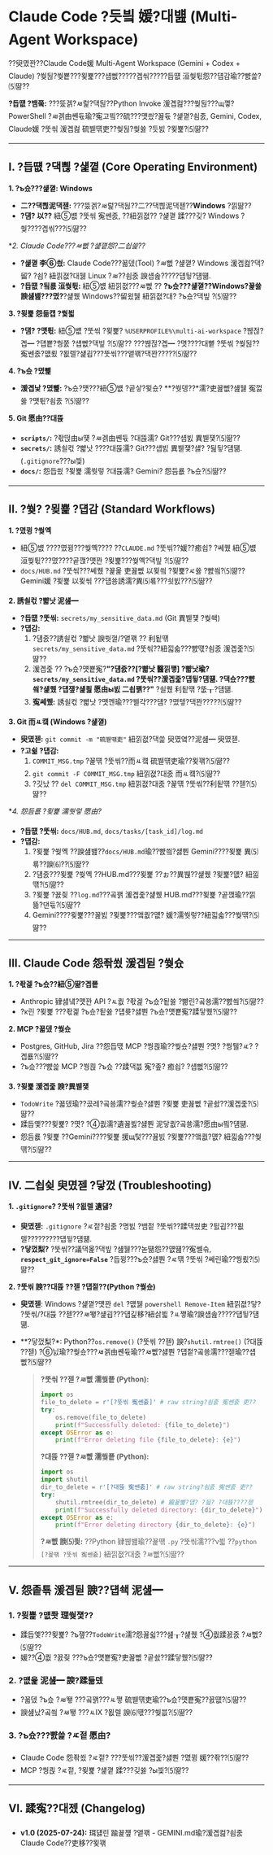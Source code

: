 ﻿# Claude Code ?듯빀 媛?대뱶 (Multi-Agent Workspace)

??臾몄꽌??Claude Code媛 Multi-Agent Workspace (Gemini + Codex + Claude) ?쒖뒪?쒖뿉???묒뾽???섑뻾?????곕씪?????듭떖 洹쒖튃怨??덉감瑜??뺤쓽?⑸땲??

**?듭떖 ?뱀쭠:** ???뚰겕?ㅽ럹?댁뒪??Python Invoke 湲곕컲???쒖뒪???щ꼫? PowerShell ?ㅽ겕由쏀듃瑜?寃고빀??硫???먯씠?꾪듃 ?섍꼍?쇰줈, Gemini, Codex, Claude媛 ?뚯씪 湲곕컲 硫붿떆吏??쒖뒪?쒖쓣 ?듯빐 ?묒뾽?⑸땲??

---

## I. ?듭떖 ?댁쁺 ?섍꼍 (Core Operating Environment)

**1. ?ъ슜???섍꼍: Windows**
- **二??댁쁺泥댁젣:** ???뚰겕?ㅽ럹?댁뒪??二??댁쁺泥댁젣??**Windows** ?낅땲??
- **?덈? 以??** 紐⑤뱺 ?뚯씪 寃쎈줈, ??紐낅졊?? ?섍꼍 蹂???깆? Windows ?쒖????곕씪???⑸땲??

**2. Claude Code???ㅽ뻾 ?섍꼍怨?二쇱쓽??*
- **?섍꼍 李⑥씠:** Claude Code???꾧뎄(Tool) ?ㅽ뻾 ?섍꼍? Windows 湲곕컲?댁?留? ?쇰? 紐낅졊?대뒗 Linux ?ㅽ??쇰줈 諛섑솚?????덉뒿?덈떎.
- **?듭떖 ?됰룞 洹쒖튃:** 紐⑤뱺 紐낅졊???ㅽ뻾 ?? **?ъ슜???섍꼍??Windows?꾩쓣 諛섎뱶???몄?**?섍퀬 Windows??留욌뒗 紐낅졊?대? ?ъ슜?댁빞 ?⑸땲??

**3. ?묒뾽 怨듦컙 ?쒗븳**
- **?덈? ?먯튃:** 紐⑤뱺 ?뚯씪 ?묒뾽? `%USERPROFILE%\multi-ai-workspace` ?붾젆?곕━ ?덉뿉?쒕쭔 ?섑뻾?댁빞 ?⑸땲?? ???붾젆?곕━ ?몃????대뼡 ?뚯씪 ?쒖뒪??寃쎈줈?먮룄 ?묎렐?섍굅???뚯씪???앹꽦?댁꽌?????⑸땲??

**4. ?ъ슜 ?몄뼱**
- **湲곕낯 ?몄뼱:** ?ъ슜?먯???紐⑤뱺 ?곹샇?묒슜? **?쒓뎅??*濡?吏꾪뻾?섎뒗 寃껋쓣 ?먯튃?쇰줈 ?⑸땲??

**5. Git 愿由??대뜑**
- **`scripts/`:** ?좏떥由ы떚 ?ㅽ겕由쏀듃 ?대뜑濡? Git???섑빐 異붿쟻?⑸땲??
- **`secrets/`:** 誘쇨컧 ?뺣낫 ????대뜑濡? Git???섑빐 異붿쟻?섏? ?딆뒿?덈떎. (`.gitignore`???ы븿)
- **`docs/`:** 怨듭쑀 ?묒뾽 濡쒓렇 ?대뜑濡? Gemini? 怨듬룞 ?ъ슜?⑸땲??

---

## II. ?쒖? ?묒뾽 ?덉감 (Standard Workflows)

**1. ?몄뀡 ?쒖옉**
- 紐⑤뱺 ????몄뀡???쒖옉???? ??`CLAUDE.md` ?뚯씪??媛??癒쇱? ?쎄퀬 紐⑤뱺 洹쒖튃???몄????곹깭?먯꽌 ?묒뾽???쒖옉?댁빞 ?⑸땲??
- `docs/HUB.md` ?뚯씪???쎄퀬 ?꾩옱 吏꾪뻾 以묒씤 ?묒뾽?ㅼ쓣 ?뺤씤?⑸땲?? Gemini媛 ?묒뾽 以묒씪 ???덉쑝誘濡?異⑸룎???쇳빐???⑸땲??

**2. 誘쇨컧 ?뺣낫 泥섎━**
- **?듭떖 ?뚯씪:** `secrets/my_sensitive_data.md` (Git 異붿쟻 ?쒖쇅)
- **?덉감:**
    1. ?덈줈??誘쇨컧 ?뺣낫 諛쒓껄/?앹꽦 ?? 利됱떆 `secrets/my_sensitive_data.md` ?뚯씪??紐낇솗???뺤떇?쇰줈 湲곕줉?⑸땲??
    2. 湲곕줉 ?? ?ъ슜?먯뿉寃?**"?덈줈??[?뺣낫 醫낅쪟] ?뺣낫瑜?`secrets/my_sensitive_data.md` ?뚯씪??湲곕줉?덉뒿?덈떎. ?댁슜???뺤씤?섍퀬 ?덉쟾?섍쾶 愿由ы빐 二쇱꽭??"** ?쇨퀬 利됱떆 ?뚮┰?덈떎.
    3. **寃쎄퀬:** 誘쇨컧 ?뺣낫 ?먯껜瑜???붿갹???덈? ?몄텧?댁꽌?????⑸땲??

**3. Git 而ㅻ컠 (Windows ?섍꼍)**
- **臾몄젣:** `git commit -m "硫붿떆吏"` 紐낅졊?댁쓽 臾몄옄??泥섎━ 臾몄젣.
- **?고쉶 ?덉감:**
    1. `COMMIT_MSG.tmp` ?꾩떆 ?뚯씪??而ㅻ컠 硫붿떆吏瑜??묒꽦?⑸땲??
    2. `git commit -F COMMIT_MSG.tmp` 紐낅졊?대줈 而ㅻ컠?⑸땲??
    3. ?깃났 ?? `del COMMIT_MSG.tmp` 紐낅졊?대줈 ?꾩떆 ?뚯씪??利됱떆 ??젣?⑸땲??

**4. 怨듬룞 ?묒뾽 濡쒓렇 愿由?*
- **?듭떖 ?뚯씪:** `docs/HUB.md`, `docs/tasks/[task_id]/log.md`
- **?덉감:**
    1. ?묒뾽 ?쒖옉 ??諛섎뱶??`docs/HUB.md`瑜??뺤씤?섏뿬 Gemini????묒뾽 異⑸룎??諛⑹??⑸땲??
    2. ?덈줈???묒뾽 ?쒖옉 ??HUB.md???묒뾽 ??ぉ??異붽??섍퀬 ?묒뾽?먮? 紐낆떆?⑸땲??
    3. ?묒뾽 ?꾨즺 ??`log.md`???곸꽭 湲곕줉?섍퀬 HUB.md???묒뾽 ?곹깭瑜??낅뜲?댄듃?⑸땲??
    4. Gemini????묒뾽???꾪빐 ?묒뾽???앸퀎?먮? 媛?濡쒓렇??紐낇솗???쒖떆?⑸땲??

---

## III. Claude Code 怨좎쑀 湲곕뒫 ?쒖슜

**1. ?좏겙 ?ъ슜??紐⑤땲?곕쭅**
- Anthropic 肄섏넄?먯꽌 API ?ㅻ퀎 ?좏겙 ?ъ슜?됱쓣 ?뺢린?곸쑝濡??뺤씤?⑸땲??
- ?κ린 ?묒뾽 ???좏겙 ?ъ슜?됱쓣 ?덉륫?섏뿬 ?ъ슜?먯뿉寃?蹂닿퀬?⑸땲??

**2. MCP ?꾧뎄 ?쒖슜**
- Postgres, GitHub, Jira ??怨듭떇 MCP ?쒕쾭瑜??쒖슜?섏뿬 ?몃? ?쒕퉬?ㅼ? ?곕룞?⑸땲??
- ?ъ슜???뺤쓽 MCP ?쒕쾭 ?ъ슜 ??蹂댁븞 寃?좊? 癒쇱? ?섑뻾?⑸땲??

**3. ?묒뾽 湲곕줉 諛?異붿쟻**
- `TodoWrite` ?꾧뎄瑜??곴레?곸쑝濡??쒖슜?섏뿬 ?묒뾽 吏꾪뻾 ?곹솴??湲곕줉?⑸땲??
- 蹂듭옟???묒뾽? ?몃? ?④퀎濡?遺꾪븷?섏뿬 泥닿퀎?곸쑝濡?愿由ы빀?덈떎.
- 怨듬룞 ?묒뾽 ??Gemini????묒뾽 援щ텇???꾪빐 ?묒뾽???앸퀎?먮? 紐낇솗???쒖떆?⑸땲??

---

## IV. 二쇱슂 臾몄젣 ?닿껐 (Troubleshooting)

**1. `.gitignore`? ?뚯씪 ?묎렐 遺덇?**
- **臾몄젣:** `.gitignore` ?ㅼ젙?쇰줈 ?명빐 ?뱀젙 ?뚯씪??蹂댁씠吏 ?딄굅???묎렐?????????덉뒿?덈떎.
- **?닿껐梨?** ?뚯씪??議댁옱?댁빞 ?섎뒗???녿떎怨??먮떒??寃쎌슦, **`respect_git_ignore=False`** ?듭뀡???ъ슜?섏뿬 ?ㅼ떆 ?뚯씪 ?쎄린瑜??쒕룄?⑸땲??

**2. ?뚯씪 諛??대뜑 ??젣 ?덉젙??(Python ?쒖슜)**

  * **臾몄젣**: Windows ?섍꼍?먯꽌 `del` ?먮뒗 `powershell Remove-Item` 紐낅졊?닿? ?뚯씪/?대뜑 ??젣???ㅽ뙣?섍굅???덉긽移?紐삵븳 ?ㅻ쪟瑜?諛섑솚?????덉뒿?덈떎.
  * **?닿껐梨?*: Python??`os.remove()` (?뚯씪 ??젣) 諛?`shutil.rmtree()` (?대뜑 ??젣) ?⑥닔瑜??쒖슜???ㅽ겕由쏀듃瑜??ㅽ뻾?섏뿬 ?덉젙?곸쑝濡???젣瑜??섑뻾?⑸땲??

    > **?뚯씪 ??젣 ?ㅽ뻾 濡쒖쭅 (Python):**
    > ```python
    > import os
    > file_to_delete = r'[?뚯씪 寃쎈줈]' # raw string?쇰줈 寃쎈줈 吏??
    > try:
    >     os.remove(file_to_delete)
    >     print(f"Successfully deleted: {file_to_delete}")
    > except OSError as e:
    >     print(f"Error deleting file {file_to_delete}: {e}")
    > ```
    >
    > **?대뜑 ??젣 ?ㅽ뻾 濡쒖쭅 (Python):**
    > ```python
    > import os
    > import shutil
    > dir_to_delete = r'[?대뜑 寃쎈줈]' # raw string?쇰줈 寃쎈줈 吏??
    > try:
    >     shutil.rmtree(dir_to_delete) # 鍮꾩뼱?덉? ?딆? ?대뜑????젣
    >     print(f"Successfully deleted directory: {dir_to_delete}")
    > except OSError as e:
    >     print(f"Error deleting directory {dir_to_delete}: {e}")
    > ```
    >
    > **?ㅽ뻾 諛⑸쾿:** ??Python 肄붾뱶瑜??꾩떆 `.py` ?뚯씪濡???ν븳 ??`python [?꾩떆 ?뚯씪 寃쎈줈]` 紐낅졊?대줈 ?ㅽ뻾?⑸땲??

---

## V. 怨좉툒 湲곕뒫 諛??덉쇅 泥섎━

### 1. ?묒뾽 ?먮쫫 理쒖쟻??
- 蹂듭옟???묒뾽? ?ъ쟾??`TodoWrite`濡?怨꾪쉷???섎┰?섍퀬 ?④퀎蹂꾨줈 ?ㅽ뻾?⑸땲??
- 媛??④퀎 ?꾨즺 ???ъ슜?먯뿉寃?吏꾪뻾 ?곹솴??蹂닿퀬?⑸땲??

### 2. ?먮윭 泥섎━ 諛?蹂듦뎄
- ?꾧뎄 ?ъ슜 ?ㅽ뙣 ???곸꽭???ㅻ쪟 硫붿떆吏瑜??ъ슜?먯뿉寃??꾨떖?⑸땲??
- 諛섎났?곸씤 ?ㅽ뙣 ???ㅻⅨ ?묎렐 諛⑹떇???쒖븞?⑸땲??

### 3. ?ъ슜???뺤쓽 ?ㅼ젙 愿由?
- Claude Code 怨좎쑀 ?ㅼ젙? ???뚯씪??湲곕줉?섏뿬 ?몄뀡 媛??좎??⑸땲??
- MCP ?쒕쾭 ?ㅼ젙, ?묒뾽 ?섍꼍 蹂???깆쓣 ?ы븿?⑸땲??

---

## VI. 蹂寃??대젰 (Changelog)

*   **v1.0 (2025-07-24):** 珥덇린 踰꾩쟾 ?앹꽦 - GEMINI.md瑜?湲곕컲?쇰줈 Claude Code??吏移??묒꽦